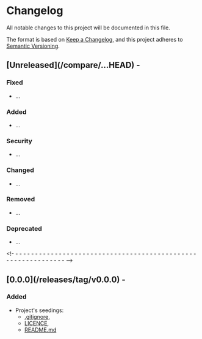 <!-- markdownlint-disable MD024 -->
# Changelog
<!--
-----------------------------------------------------------------------------------------------------------------
___  [  ]  INSTALLATION  CHECKLIST     _________________________________________________________________
----------------------------------------------------------------------------------------------------------

[  ]  COPY/MOVE the template to `/CHANGELOG.md` (at repo's root-level)

[  ]  REPLACE <repo-url> to the actual repository's URL. There are 5 instances of it:
      [  ]  3x in the TEMPLATE section
      [  ]  1x in the [0.0.0] vesion
      [  ]  1x in the [Unreleasd] vesion

[  ]  UPDATE version [0.0.0] with the project's data
      [  ]  Set the <yyy-mm-dd> to TODAY's date
      [  ]  ADD / REMOVE / MODIFY  the version's description (e.g. specify the use license)

[  ]  DONE! Move this checklist at the bottom of this file (or deleting it)

-->
<!--
-----------------------------------------------------------------------------------------------------------------
___  HEADER     _________________________________________________________________________________________
--------------------------------------------------------------------------------------------------------->

All notable changes to this project will be documented in this file.

The format is based on [Keep a Changelog](https://keepachangelog.com/en/1.0.0/),
and this project adheres to [Semantic Versioning](https://semver.org/spec/v2.0.0.htmlspec/v2.0.0.html).

<!--
-----------------------------------------------------------------------------------------------------------------
___  TEMPLATE     _______________________________________________________________________________________
----------------------------------------------------------------------------------------------------------

## [Unreleased](<repo-url>/compare/...HEAD)
## [<vers>](<repo-url>/releases/tag/<the-tag>) - <yyy-mm-dd>
## [<vers>](<repo-url>/compare/<to-that>...<this>) - <yyy-mm-dd>

### Added

- ...

### Changed

- ...

### Deprecated

- ...

### Removed

- ...

### Fixed

- ...

### Security

- ...

<!- - - - - - - - - - - - - - - - - - - - - - - - - - - - - - - - - - - - - - - - - - - - - - - - - - - - - - - - - - - - - - -->

<!--
-----------------------------------------------------------------------------------------------------------------
___ CHANGELOG   ______________________________________________________________________________________
-----------------------------------------------------------------------------------------------------------
NEW  VERSION  CHECKLIST
´´´´´´´´´´´´´´´´´´´´´´´´´´´´´´´´´´´´´´´´´
[  ]  DOUBLE CHECK last release: verify each step and uncheck its box once confirmed ok.

[  ]  REPLACE [Unrelease] by the last release's next version

[  ]  MODIFY the comparison settings from `...HEAD` to `<last-vers-tag>...<new-vers-zag>`

[  ]  REPLACE <yyy-mm-dd> by today's date
      (this update should be the /elease / vX.Y.Z' branch's last commit)

-->

## [Unreleased](<repo-url>/compare/...HEAD) - <yyy-mm-dd>

### Fixed

- ...

### Added

- ...

### Security

- ...

### Changed

- ...

### Removed

- ...

### Deprecated

- ...

<!- - - - - - - - - - - - - - - - - - - - - - - - - - - - - - - - - - - - - - - - - - - - - - - - - - - - - - - - - - - - - - -->

## [0.0.0](<repo-url>/releases/tag/v0.0.0) - <yyy-mm-dd>

### Added

- Project's seedings:
  - [.gitignore](/.gitignore),
  - [LICENCE](/LICENSE),
  - [README.md](/README.md)

<!-- markdownlint-disable MD024 -->
